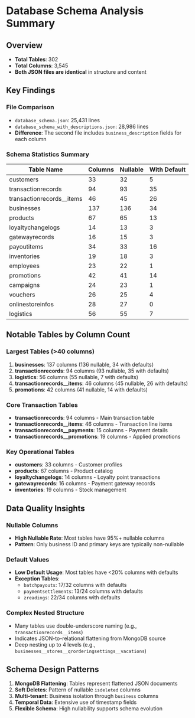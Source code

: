 # Database Schema Analysis Summary

## Overview
- **Total Tables**: 302
- **Total Columns**: 3,545
- **Both JSON files are identical** in structure and content

## Key Findings

### File Comparison
- `database_schema.json`: 25,431 lines
- `database_schema_with_descriptions.json`: 28,986 lines  
- **Difference**: The second file includes `business_description` fields for each column

### Schema Statistics Summary

| Table Name | Columns | Nullable | With Default |
|------------|---------|----------|--------------|
| customers | 33 | 32 | 5 |
| transactionrecords | 94 | 93 | 35 |
| transactionrecords__items | 46 | 45 | 26 |
| businesses | 137 | 136 | 34 |
| products | 67 | 65 | 13 |
| loyaltychangelogs | 14 | 13 | 3 |
| gatewayrecords | 16 | 15 | 3 |
| payoutitems | 34 | 33 | 16 |
| inventories | 19 | 18 | 3 |
| employees | 23 | 22 | 1 |
| promotions | 42 | 41 | 14 |
| campaigns | 24 | 23 | 1 |
| vouchers | 26 | 25 | 4 |
| onlinestoreinfos | 28 | 27 | 0 |
| logistics | 56 | 55 | 7 |

## Notable Tables by Column Count

### Largest Tables (>40 columns)
1. **businesses**: 137 columns (136 nullable, 34 with defaults)
2. **transactionrecords**: 94 columns (93 nullable, 35 with defaults)
3. **logistics**: 56 columns (55 nullable, 7 with defaults)  
4. **transactionrecords__items**: 46 columns (45 nullable, 26 with defaults)
5. **promotions**: 42 columns (41 nullable, 14 with defaults)

### Core Transaction Tables
- **transactionrecords**: 94 columns - Main transaction table
- **transactionrecords__items**: 46 columns - Transaction line items
- **transactionrecords__payments**: 15 columns - Payment details
- **transactionrecords__promotions**: 19 columns - Applied promotions

### Key Operational Tables
- **customers**: 33 columns - Customer profiles
- **products**: 67 columns - Product catalog
- **loyaltychangelogs**: 14 columns - Loyalty point transactions
- **gatewayrecords**: 16 columns - Payment gateway records
- **inventories**: 19 columns - Stock management

## Data Quality Insights

### Nullable Columns
- **High Nullable Rate**: Most tables have 95%+ nullable columns
- **Pattern**: Only business ID and primary keys are typically non-nullable

### Default Values
- **Low Default Usage**: Most tables have <20% columns with defaults
- **Exception Tables**: 
  - `batchpayouts`: 17/32 columns with defaults
  - `paymentsettlements`: 13/24 columns with defaults
  - `zreadings`: 22/34 columns with defaults

### Complex Nested Structure
- Many tables use double-underscore naming (e.g., `transactionrecords__items`)
- Indicates JSON-to-relational flattening from MongoDB source
- Deep nesting up to 4 levels (e.g., `businesses__stores__qrorderingsettings__vacations`)

## Schema Design Patterns

1. **MongoDB Flattening**: Tables represent flattened JSON documents
2. **Soft Deletes**: Pattern of nullable `isdeleted` columns
3. **Multi-tenant**: Business isolation through `business` columns
4. **Temporal Data**: Extensive use of timestamp fields
5. **Flexible Schema**: High nullability supports schema evolution
